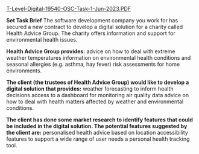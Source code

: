 [T-Level-Digital-19540-OSC-Task-1-Jun-2023.PDF](https://github.com/DOOMswat/OCSPEC-KJ1/files/13647636/T-Level-Digital-19540-OSC-Task-1-Jun-2023.PDF)

**Set Task Brief**
The software development company you work for has secured a new contract to develop a digital solution for a charity called Health Advice Group. The charity offers information and support for environmental health issues.

**Health Advice Group provides:**
advice on how to deal with extreme weather temperatures
information on environmental health conditions and seasonal allergies (e.g. asthma, hay fever)
risk assessments for home environments.

**The client (the trustees of Health Advice Group) would like to develop a digital solution that provides:**
weather forecasting to inform health decisions
access to a dashboard for monitoring air quality data 
advice on how to deal with health matters affected by weather and environmental conditions.

**The client has done some market research to identify features that could be included in the digital solution. The potential features suggested by the client are:**
personalised health advice based on location
accessibility features to support a wide range of user needs
a personal health tracking tool.





